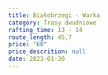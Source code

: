 ```yaml
---
title: Białobrzegi - Warka
category: Trasy dwudniowe
rafting_time: 13 - 14
route_length: 45,7
price: "60"
price_descrition: null
date: 2023-01-30
---
```

